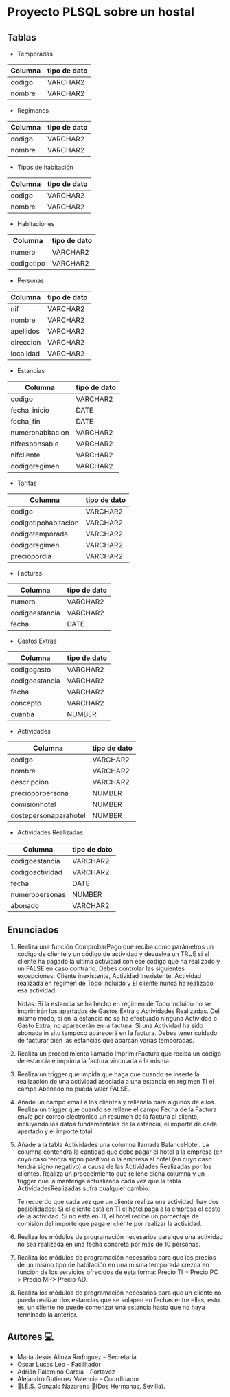 # Proyecto PLSQL sobre un hostal

## Tablas

- Temporadas

| Columna | tipo de dato |
| --- | --- |
| codigo | VARCHAR2 |
| nombre | VARCHAR2 |

- Regímenes

| Columna | tipo de dato |
| --- | --- |
| codigo | VARCHAR2 |
| nombre | VARCHAR2 |

- Tipos de habitación

| Columna | tipo de dato |
| --- | --- |
| codigo | VARCHAR2 |
| nombre | VARCHAR2 |

- Habitaciones

| Columna | tipo de dato |
| --- | --- |
| numero | VARCHAR2 |
| codigotipo | VARCHAR2 |

- Personas

| Columna | tipo de dato |
| --- | --- |
| nif | VARCHAR2 |
| nombre | VARCHAR2 |
| apellidos | VARCHAR2 |
| direccion | VARCHAR2 |
| localidad | VARCHAR2 |

- Estancias

| Columna | tipo de dato |
| --- | --- |
| codigo | VARCHAR2 |
| fecha_inicio | DATE |
| fecha_fin | DATE |
| numerohabitacion | VARCHAR2 |
| nifresponsable | VARCHAR2 |
| nifcliente | VARCHAR2 |
| codigoregimen | VARCHAR2 |

- Tarifas

| Columna | tipo de dato |
| --- | --- |
| codigo | VARCHAR2 |
| codigotipohabitacion | VARCHAR2 |
| codigotemporada | VARCHAR2 |
| codigoregimen | VARCHAR2 |
| preciopordia | VARCHAR2 |

- Facturas

| Columna | tipo de dato |
| --- | --- |
| numero | VARCHAR2 |
| codigoestancia | VARCHAR2 |
| fecha | DATE |

- Gastos Extras

| Columna | tipo de dato |
| --- | --- |
| codigogasto | VARCHAR2 |
| codigoestancia | VARCHAR2 |
| fecha | VARCHAR2 |
| concepto | VARCHAR2 |
| cuantia | NUMBER |

- Actividades

| Columna | tipo de dato |
| --- | --- |
| codigo | VARCHAR2 |
| nombre | VARCHAR2 |
| descripcion | VARCHAR2 |
| precioporpersona | NUMBER |
| comisionhotel | NUMBER |
| costepersonaparahotel | NUMBER |

- Actividades Realizadas

| Columna | tipo de dato |
| --- | --- |
| codigoestancia | VARCHAR2 |
| codigoactividad | VARCHAR2 |
| fecha | DATE |
| numeropersonas | NUMBER |
| abonado | VARCHAR2 |

## Enunciados

1. Realiza una función ComprobarPago que reciba como parámetros un código de cliente y un código de actividad y devuelva un TRUE si el cliente ha pagado la última actividad con ese código que ha realizado y un FALSE en caso contrario. Debes controlar las siguientes excepciones: Cliente inexistente, Actividad Inexistente, Actividad realizada en régimen de Todo Incluido y El cliente nunca ha realizado esa actividad.

    Notas: Si la estancia se ha hecho en régimen de Todo Incluido no se imprimirán los apartados de Gastos Extra o
    Actividades Realizadas. Del mismo modo, si en la estancia no se ha efectuado ninguna Actividad o Gasto Extra, no
    aparecerán en la factura.
    Si una Actividad ha sido abonada in situ tampoco aparecerá en la factura.
    Debes tener cuidado de facturar bien las estancias que abarcan varias temporadas.

2. Realiza un procedimiento llamado ImprimirFactura que reciba un código de estancia e imprima la factura vinculada a la misma. 

3. Realiza un trigger que impida que haga que cuando se inserte la realización de una actividad asociada a una estancia en regimen TI el campo Abonado no pueda valer FALSE.

4. Añade un campo email a los clientes y rellénalo para algunos de ellos. Realiza un trigger que cuando se rellene el campo Fecha de la Factura envíe por correo electrónico un resumen de la factura al cliente, incluyendo los datos fundamentales de la estancia, el importe de cada apartado y el importe total.

5. Añade a la tabla Actividades una columna llamada BalanceHotel. La columna contendrá la cantidad que debe pagar el hotel a la empresa (en cuyo caso tendrá signo positivo) o la empresa al hotel (en cuyo caso tendrá signo negativo) a causa de las Actividades Realizadas por los clientes. Realiza un procedimiento que rellene dicha columna y un trigger que la mantenga actualizada cada vez que la tabla ActividadesRealizadas sufra cualquier cambio.

    Te recuerdo que cada vez que un cliente realiza una actividad, hay dos posibilidades: Si el cliente está en TI el hotel paga a la empresa el coste de la actividad. Si no está en TI, el hotel recibe un porcentaje de comisión del importe que paga el cliente por realizar la actividad.

6. Realiza los módulos de programación necesarios para que una actividad no sea realizada en una fecha concreta por más de 10 personas.

7. Realiza los módulos de programación necesarios para que los precios de un mismo tipo de habitación en una misma temporada crezca en función de los servicios ofrecidos de esta forma: Precio TI > Precio PC > Precio MP> Precio AD.

8. Realiza los módulos de programación necesarios para que un cliente no pueda realizar dos estancias que se solapen en fechas entre ellas, esto es, un cliente no puede comenzar una estancia hasta que no haya terminado la anterior.

## Autores :computer:
* María Jesús Alloza Rodríguez - Secretaria
* Oscar Lucas Leo - Facilitador
* Adrián Palomino García - Portavoz
* Alejandro Gutierrez Valencia - Coordinador
* :school:I.E.S. Gonzalo Nazareno :round_pushpin:(Dos Hermanas, Sevilla).